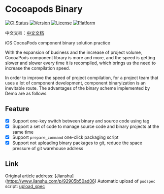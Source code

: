 # Cocoapods Binary

[![CI Status](https://img.shields.io/travis/609223770@qq.com/ABC.svg?style=flat)](https://travis-ci.org/609223770@qq.com/ABC)
[![Version](https://img.shields.io/cocoapods/v/ABC.svg?style=flat)](https://cocoapods.org/pods/ABC)
[![License](https://img.shields.io/cocoapods/l/ABC.svg?style=flat)](https://cocoapods.org/pods/ABC)
[![Platform](https://img.shields.io/cocoapods/p/ABC.svg?style=flat)](https://cocoapods.org/pods/ABC)

中文文档：[中文文档](./README_zh.md)

iOS CocoaPods component binary solution practice

With the expansion of business and the increase of project volume, CocoaPods component library is more and more, and the speed is getting slower and slower every time it is recompiled, which brings us the need to increase the compilation speed.

In order to improve the speed of project compilation, for a project team that uses a lot of component development, component binaryization is an inevitable route. The advantages of the binary scheme implemented by Demo are as follows

## Feature

- [x] Support one-key switch between binary and source code using tag
- [x] Support a set of code to manage source code and binary projects at the same time
- [x] Support `prepare_command` one-click packaging script
- [x] Support not uploading binary packages to git, reduce the space pressure of git warehouse address

## Link

Original article address: [Jianshu] (https://www.jianshu.com/p/92905b50ad06)
Automatic upload of `podspec` script: [upload_spec](https://github.com/XiaoWuTongZhi/upload_podspec)




